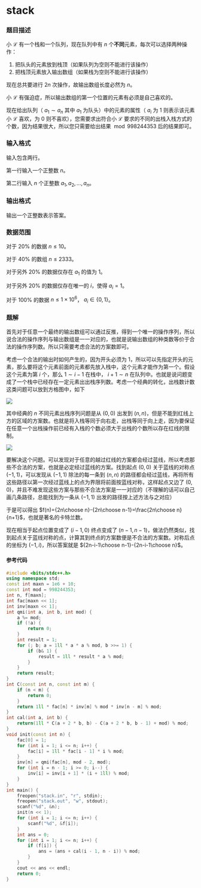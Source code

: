 # stack

### 题目描述
小 $\mathcal{L}$ 有一个栈和一个队列，现在队列中有 $n$ 个**不同**元素，每次可以选择两种操作：

1.  把队头的元素放到栈顶（如果队列为空则不能进行该操作）
2.  把栈顶元素放入输出数组（如果栈为空则不能进行该操作）

现在总共要进行 $2n$ 次操作，故输出数组长度必然为 $n$。

小 $\mathcal{L}$ 有强迫症，所以输出数组的第一个位置的元素有必须是自己喜欢的。

现在给出队列（ $a_1\sim a_n$ 其中 $a_1$ 为队头）中的元素的属性（ $a_i$ 为 $1$ 则表示该元素小 $\mathcal{L}$ 喜欢，为 $0$ 则不喜欢），您需要求出符合小 $\mathcal{L}$ 要求的不同的出栈入栈方式的个数，因为结果很大，所以您只需要给出结果 $\bmod 998244353$ 后的结果即可。

### 输入格式

输入包含两行。

第一行输入一个正整数 $n$。

第二行输入 $n$ 个正整数 $a_1,a_2,...,a_n$。

### 输出格式

输出一个正整数表示答案。

### 数据范围

对于 $20\%$ 的数据 $n\leq 10$。

对于 $40\%$ 的数组 $n\leq 2333$。

对于另外 $20\%$ 的数据仅存在 $a_1$ 的值为 $1$。

对于另外 $20\%$ 的数据仅存在唯一的 $i$，使得 $a_i=1$。

对于 $100\%$ 的数据 $n\leq1\times 10^6$， $a_i\in\{0,1\}$。

<div style="page-break-after: always"></div>

### 题解
首先对于任意一个最终的输出数组可以通过反推，得到一个唯一的操作序列，所以说合法的操作序列与输出数组是一一对应的，也就是说输出数组的种类数等价于合法的操作序列数。所以只需要考虑合法的方案数即可。

考虑一个合法的输出时如何产生的，因为开头必须为 $1$，所以可以先指定开头的元素，那么要将这个元素前面的元素都先放入栈中，这个元素才能作为第一个。假设这个元素为第 $i$ 个，那么 $1\sim i-1$ 在栈中， $i+1\sim n$ 在队列中。也就是说问题变成了一个栈中已经存在一定元素出出栈序列数。考虑一个经典的转化，出栈数计数这类问题可以放到方格图中，如下

![](https://res.jisuanke.com/img/upload/be1abdeb49ba725e3643980d236bf6ca7a711b16.jpg)

其中经典的 $n$ 不同元素出栈序列问题是从 $(0,0)$ 出发到 $(n,n)$，但是不能到红线上方的区域的方案数。也就是将入栈等同于向右走，出栈等同于向上走，因为要保证在任意一个出栈操作前已经有入栈的个数必须大于出栈的个数所以存在红线的限制。

![](https://res.jisuanke.com/img/upload/44a2a946e51f6963afb2cef80f8dae38558cfcdf.jpg)

要解决这个问题。可以发现对于任意的越过红线的方案都会经过蓝线，所以考虑那些不合法的方案，也就是必定经过蓝线的方案。找到起点 $(0,0)$ 关于蓝线的对称点 $(-1,1)$，可以发现从 $(-1,1)$ 除法的每一条到 $(n,n)$ 的路径都会经过蓝线，再将所有这些路径以第一次经过蓝线上的点为界限将前面按蓝线对称，这样起点又边了 $(0,0)$，并且不难发现这些方案与那些不合法方案是一一对应的（不理解的话可以自己画几条路径，总能找到为一条从 $(-1,1)$ 出发的路径按上述方法与之对应）

于是可以得出 $f(n)={2n\choose n}-{2n\choose n-1}=\frac{2n\choose n}{n+1}$，也就是著名的卡特兰数。

现在相当于起点位置变成了 $(i-1,0)$ 终点变成了 $(n-1,n-1)$，做法仍然类似，找到起点关于蓝线对称的点，计算其到终点的方案数便是不合法的方案数。对称后点的坐标为 $(-1,i)$，所以答案就是 ${2n-i-1\choose n-1}-{2n-i-1\choose n}$。


#### 参考代码

```cpp
#include <bits/stdc++.h>
using namespace std;
const int maxn = 1e6 + 10;
const int mod = 998244353;
int n, f[maxn];
int fac[maxn << 1];
int inv[maxn << 1];
int qmi(int a, int b, int mod) {
    a %= mod;
    if (!a) {
        return 0;
    }
    int result = 1;
    for (; b; a = 1ll * a * a % mod, b >>= 1) {
        if (b& 1) {
            result = 1ll * result * a % mod;
        }
    }
    return result;
}
int C(const int n, const int m) {
    if (n < m) {
        return 0;
    }
    return 1ll * fac[n] * inv[m] % mod * inv[n - m] % mod;
}
int cal(int a, int b) {
    return(1ll * C(a + 2 * b, b) - C(a + 2 * b, b - 1) + mod) % mod;
}
void init(const int n) {
    fac[0] = 1;
    for (int i = 1; i <= n; i++) {
        fac[i] = 1ll * fac[i - 1] * i % mod;
    }
    inv[n] = qmi(fac[n], mod - 2, mod);
    for (int i = n - 1; i >= 0; i--) {
        inv[i] = inv[i + 1] * (i + 1ll) % mod;
    }
}
int main() {
    freopen("stack.in", "r", stdin);
    freopen("stack.out", "w", stdout);
    scanf("%d", &n);
    init(n << 1);
    for (int i = 1; i <= n; i++) {
        scanf("%d", &f[i]);
    }
    int ans = 0;
    for (int i = 1; i <= n; i++) {
        if (f[i]) {
            ans = (ans + cal(i - 1, n - i)) % mod;
        }
    }
    cout << ans << endl;
    return 0;
}
```

<div style="page-break-after: always"></div>
